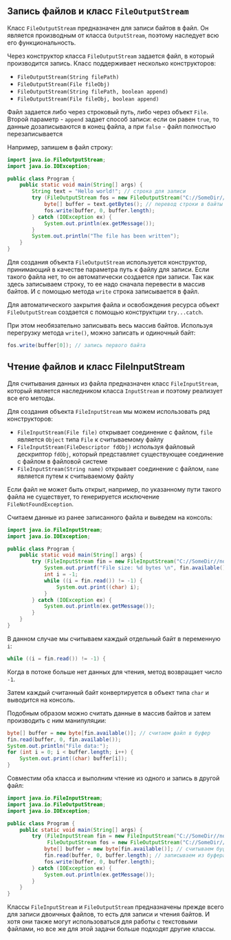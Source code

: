 ## Запись файлов и класс `FileOutputStream`
Класс `FileOutputStream` предназначен для записи байтов в файл. Он является производным от класса `OutputStream`, поэтому наследует всю его функциональность.

Через конструктор класса `FileOutputStream` задается файл, в который производится запись. Класс поддерживает несколько конструкторов:
- `FileOutputStream(String filePath)`
- `FileOutputStream(File fileObj)`
- `FileOutputStream(String filePath, boolean append)`
- `FileOutputStream(File fileObj, boolean append)`

Файл задается либо через строковый путь, либо через объект `File`. Второй параметр - `append` задает способ записи: eсли он равен `true`, то данные дозаписываются в конец файла, а при `false` - файл полностью перезаписывается

Например, запишем в файл строку:
```java
import java.io.FileOutputStream;
import java.io.IOException;

public class Program {
    public static void main(String[] args) {
        String text = "Hello world!"; // строка для записи
        try (FileOutputStream fos = new FileOutputStream("C://SomeDir//notes.txt")) {
            byte[] buffer = text.getBytes(); // перевод строки в байты
            fos.write(buffer, 0, buffer.length);
        } catch (IOException ex) {
            System.out.println(ex.getMessage());
        }
        System.out.println("The file has been written");
    }
}
```

Для создания объекта `FileOutputStream` используется конструктор, принимающий в качестве параметра путь к файлу для записи. Если такого файла нет, то он автоматически создается при записи. Так как здесь записываем строку, то ее надо сначала перевести в массив байтов. И с помощью метода `write` строка записывается в файл.

Для автоматического закрытия файла и освобождения ресурса объект `FileOutputStream` создается с помощью конструктции `try...catch`.

При этом необязательно записывать весь массив байтов. Используя перегрузку метода `write()`, можно записать и одиночный байт:
```java
fos.write(buffer[0]); // запись первого байта
```


## Чтение файлов и класс FileInputStream
Для считывания данных из файла предназначен класс `FileInputStream`, который является наследником класса `InputStream` и поэтому реализует все его методы.

Для создания объекта `FileInputStream` мы можем использовать ряд конструкторов:
- `FileInputStream(File file)` открывает соединение с файлом, `file` является `Object` типа `File` к считываемому файлу
- `​​FileInputStream(FileDescriptor fdObj)` используя файловый дескриптор `fdObj`, который представляет существующее соединение с файлом в файловой системе
- `FileInputStream(String name)` открывает соединение с файлом, `name` является путем к считываемому файлу

Если файл не может быть открыт, например, по указанному пути такого файла не существует, то генерируется исключение `FileNotFoundException`.

Считаем данные из ранее записанного файла и выведем на консоль:
```java
import java.io.FileInputStream;
import java.io.IOException;

public class Program {
    public static void main(String[] args) {
        try (FileInputStream fin = new FileInputStream("C://SomeDir//notes.txt")) {
            System.out.printf("File size: %d bytes \n", fin.available());
            int i = -1;
            while ((i = fin.read()) != -1) {
                System.out.print((char) i);
            }
        } catch (IOException ex) {
            System.out.println(ex.getMessage());
        }
    }
}
```

В данном случае мы считываем каждый отдельный байт в переменную `i`:
```java
while ((i = fin.read()) != -1) {
```

Когда в потоке больше нет данных для чтения, метод возвращает число `-1`.

Затем каждый считанный байт конвертируется в объект типа `char` и выводится на консоль.

Подобным образом можно считать данные в массив байтов и затем производить с ним манипуляции:
```java
byte[] buffer = new byte[fin.available()]; // считаем файл в буфер
fin.read(buffer, 0, fin.available());
System.out.println("File data:");
for (int i = 0; i < buffer.length; i++) {
    System.out.print((char) buffer[i]);
}
```

Совместим оба класса и выполним чтение из одного и запись в другой файл:
```java
import java.io.FileInputStream;
import java.io.FileOutputStream;
import java.io.IOException;

public class Program {
    public static void main(String[] args) {
        try (FileInputStream fin = new FileInputStream("C://SomeDir//notes.txt");
             FileOutputStream fos = new FileOutputStream("C://SomeDir//notes_new.txt")) {
            byte[] buffer = new byte[fin.available()]; // считываем буфер
            fin.read(buffer, 0, buffer.length); // записываем из буфера в файл
            fos.write(buffer, 0, buffer.length);
        } catch (IOException ex) {
            System.out.println(ex.getMessage());
        }
    }
}
```

Классы `FileInputStream` и `FileOutputStream` предназначены прежде всего для записи двоичных файлов, то есть для записи и чтения байтов. И хотя они также могут использоваться для работы с текстовыми файлами, но все же для этой задачи больше подходят другие классы.